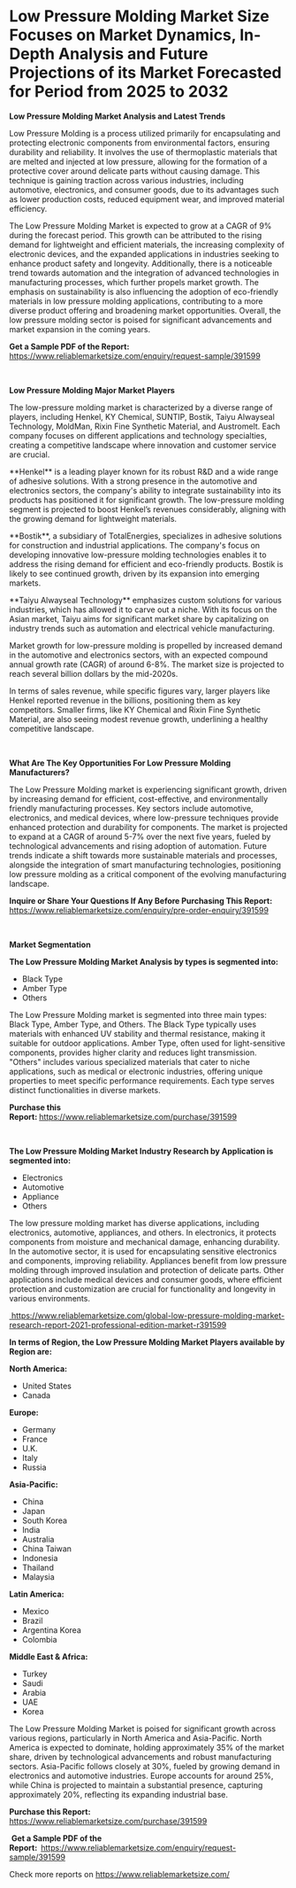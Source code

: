 <p><h1>Low Pressure Molding Market Size Focuses on Market Dynamics, In-Depth Analysis and Future Projections of its Market Forecasted for Period from 2025 to 2032</h1></p><p><strong>Low Pressure Molding Market Analysis and Latest Trends</strong></p>
<p><p>Low Pressure Molding is a process utilized primarily for encapsulating and protecting electronic components from environmental factors, ensuring durability and reliability. It involves the use of thermoplastic materials that are melted and injected at low pressure, allowing for the formation of a protective cover around delicate parts without causing damage. This technique is gaining traction across various industries, including automotive, electronics, and consumer goods, due to its advantages such as lower production costs, reduced equipment wear, and improved material efficiency.</p><p>The Low Pressure Molding Market is expected to grow at a CAGR of 9% during the forecast period. This growth can be attributed to the rising demand for lightweight and efficient materials, the increasing complexity of electronic devices, and the expanded applications in industries seeking to enhance product safety and longevity. Additionally, there is a noticeable trend towards automation and the integration of advanced technologies in manufacturing processes, which further propels market growth. The emphasis on sustainability is also influencing the adoption of eco-friendly materials in low pressure molding applications, contributing to a more diverse product offering and broadening market opportunities. Overall, the low pressure molding sector is poised for significant advancements and market expansion in the coming years.</p></p>
<p><strong>Get a Sample PDF of the Report:&nbsp;</strong> <a href="https://www.reliablemarketsize.com/enquiry/request-sample/391599?utm_campaign=2995&utm_medium=2&utm_source=Github&utm_content=ia&utm_term=29032025&utm_id=low-pressure-molding">https://www.reliablemarketsize.com/enquiry/request-sample/391599</a></p>
<p>&nbsp;</p>
<p><strong>Low Pressure Molding Major Market Players</strong></p>
<p><p>The low-pressure molding market is characterized by a diverse range of players, including Henkel, KY Chemical, SUNTIP, Bostik, Taiyu Alwayseal Technology, MoldMan, Rixin Fine Synthetic Material, and Austromelt. Each company focuses on different applications and technology specialties, creating a competitive landscape where innovation and customer service are crucial.</p><p>**Henkel** is a leading player known for its robust R&D and a wide range of adhesive solutions. With a strong presence in the automotive and electronics sectors, the company's ability to integrate sustainability into its products has positioned it for significant growth. The low-pressure molding segment is projected to boost Henkel’s revenues considerably, aligning with the growing demand for lightweight materials.</p><p>**Bostik**, a subsidiary of TotalEnergies, specializes in adhesive solutions for construction and industrial applications. The company's focus on developing innovative low-pressure molding technologies enables it to address the rising demand for efficient and eco-friendly products. Bostik is likely to see continued growth, driven by its expansion into emerging markets.</p><p>**Taiyu Alwayseal Technology** emphasizes custom solutions for various industries, which has allowed it to carve out a niche. With its focus on the Asian market, Taiyu aims for significant market share by capitalizing on industry trends such as automation and electrical vehicle manufacturing.</p><p>Market growth for low-pressure molding is propelled by increased demand in the automotive and electronics sectors, with an expected compound annual growth rate (CAGR) of around 6-8%. The market size is projected to reach several billion dollars by the mid-2020s.</p><p>In terms of sales revenue, while specific figures vary, larger players like Henkel reported revenue in the billions, positioning them as key competitors. Smaller firms, like KY Chemical and Rixin Fine Synthetic Material, are also seeing modest revenue growth, underlining a healthy competitive landscape.</p></p>
<p>&nbsp;</p>
<p><strong>What Are The Key Opportunities For Low Pressure Molding Manufacturers?</strong></p>
<p><p>The Low Pressure Molding market is experiencing significant growth, driven by increasing demand for efficient, cost-effective, and environmentally friendly manufacturing processes. Key sectors include automotive, electronics, and medical devices, where low-pressure techniques provide enhanced protection and durability for components. The market is projected to expand at a CAGR of around 5-7% over the next five years, fueled by technological advancements and rising adoption of automation. Future trends indicate a shift towards more sustainable materials and processes, alongside the integration of smart manufacturing technologies, positioning low pressure molding as a critical component of the evolving manufacturing landscape.</p></p>
<p><strong>Inquire or Share Your Questions If Any Before Purchasing This Report:</strong> <a href="https://www.reliablemarketsize.com/enquiry/pre-order-enquiry/391599?utm_campaign=2995&utm_medium=2&utm_source=Github&utm_content=ia&utm_term=29032025&utm_id=low-pressure-molding">https://www.reliablemarketsize.com/enquiry/pre-order-enquiry/391599</a></p>
<p>&nbsp;</p>
<p><strong>Market Segmentation</strong></p>
<p><strong>The Low Pressure Molding Market Analysis by types is segmented into:</strong></p>
<p><ul><li>Black Type</li><li>Amber Type</li><li>Others</li></ul></p>
<p><p>The Low Pressure Molding market is segmented into three main types: Black Type, Amber Type, and Others. The Black Type typically uses materials with enhanced UV stability and thermal resistance, making it suitable for outdoor applications. Amber Type, often used for light-sensitive components, provides higher clarity and reduces light transmission. "Others" includes various specialized materials that cater to niche applications, such as medical or electronic industries, offering unique properties to meet specific performance requirements. Each type serves distinct functionalities in diverse markets.</p></p>
<p><strong>Purchase this Report:&nbsp;</strong><a href="https://www.reliablemarketsize.com/purchase/391599?utm_campaign=2995&utm_medium=2&utm_source=Github&utm_content=ia&utm_term=29032025&utm_id=low-pressure-molding">https://www.reliablemarketsize.com/purchase/391599</a></p>
<p>&nbsp;</p>
<p><strong>The Low Pressure Molding Market Industry Research by Application is segmented into:</strong></p>
<p><ul><li>Electronics</li><li>Automotive</li><li>Appliance</li><li>Others</li></ul></p>
<p><p>The low pressure molding market has diverse applications, including electronics, automotive, appliances, and others. In electronics, it protects components from moisture and mechanical damage, enhancing durability. In the automotive sector, it is used for encapsulating sensitive electronics and components, improving reliability. Appliances benefit from low pressure molding through improved insulation and protection of delicate parts. Other applications include medical devices and consumer goods, where efficient protection and customization are crucial for functionality and longevity in various environments.</p></p>
<p><a href="https://www.reliablemarketsize.com/global-low-pressure-molding-market-research-report-2021-professional-edition-market-r391599?utm_campaign=2995&utm_medium=2&utm_source=Github&utm_content=ia&utm_term=29032025&utm_id=low-pressure-molding">&nbsp;https://www.reliablemarketsize.com/global-low-pressure-molding-market-research-report-2021-professional-edition-market-r391599</a></p>
<p><strong>In terms of Region, the Low Pressure Molding Market Players available by Region are:</strong></p>
<p>
    <p> <strong> North America: </strong>
        <ul>
            <li>United States</li>
            <li>Canada</li>
        </ul>
        </p> 
    <p> <strong> Europe: </strong>
        <ul>
            <li>Germany</li>
            <li>France</li>
            <li>U.K.</li>
            <li>Italy</li>
            <li>Russia</li>
        </ul>
        </p> 
    <p> <strong> Asia-Pacific: </strong>
        <ul>
            <li>China</li>
            <li>Japan</li>
            <li>South Korea</li>
            <li>India</li>
            <li>Australia</li>
            <li>China Taiwan</li>
            <li>Indonesia</li>
            <li>Thailand</li>
            <li>Malaysia</li>
        </ul>
        </p> 
    <p> <strong> Latin America: </strong>
        <ul>
            <li>Mexico</li>
            <li>Brazil</li>
            <li>Argentina Korea</li>
            <li>Colombia</li>
        </ul>
        </p> 
    <p> <strong> Middle East & Africa: </strong>
        <ul>
            <li>Turkey</li>
            <li>Saudi</li>
            <li>Arabia</li>
            <li>UAE</li>
            <li>Korea</li>
        </ul>
    </p>
    </p>
<p><p>The Low Pressure Molding Market is poised for significant growth across various regions, particularly in North America and Asia-Pacific. North America is expected to dominate, holding approximately 35% of the market share, driven by technological advancements and robust manufacturing sectors. Asia-Pacific follows closely at 30%, fueled by growing demand in electronics and automotive industries. Europe accounts for around 25%, while China is projected to maintain a substantial presence, capturing approximately 20%, reflecting its expanding industrial base.</p></p>
<p><strong>Purchase this Report: </strong><a href="https://www.reliablemarketsize.com/purchase/391599?utm_campaign=2995&utm_medium=2&utm_source=Github&utm_content=ia&utm_term=29032025&utm_id=low-pressure-molding">https://www.reliablemarketsize.com/purchase/391599</a></p>
<p>&nbsp;<strong>Get a Sample PDF of the Report:&nbsp;&nbsp;</strong><a href="https://www.reliablemarketsize.com/enquiry/request-sample/391599?utm_campaign=2995&utm_medium=2&utm_source=Github&utm_content=ia&utm_term=29032025&utm_id=low-pressure-molding">https://www.reliablemarketsize.com/enquiry/request-sample/391599</a></p>
<p><strong></strong></p>
<p>Check more reports on <a href="https://www.reliablemarketsize.com/?utm_campaign=2995&utm_medium=2&utm_source=Github&utm_content=ia&utm_term=29032025&utm_id=low-pressure-molding">https://www.reliablemarketsize.com/</a></p>
